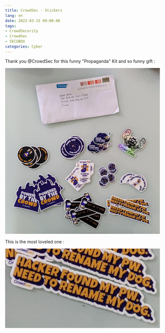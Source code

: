 ```yaml
---
title: CrowdSec - Stickers
lang: en
date: 2022-03-15 09:00:00
tags:
- CrowdSecurity
- CrowdSec
- SECUBOX
categories: Cyber
---
```


Thank you @CrowdSec for this funny "Propaganda" Kit and so funny gift :

<img src="/uploads/images/visuels/STICKERS-2022-03-12-102103_001.jpeg" width="953px" heigth="1024px">

This is the most loveled one :

<img src="/uploads/images/visuels/STICKERS-2022-03-12-113432_001.png" width="511px" heigth="262px">
